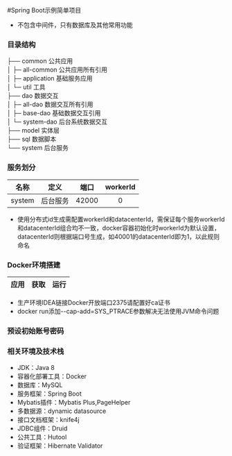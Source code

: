 #Spring Boot示例简单项目
* 不包含中间件，只有数据库及其他常用功能

### 目录结构
├── common 公共应用<br>
│   ├─ all-common 公共应用所有引用<br>
│   ├─ application 基础服务应用<br>
│   └─ util 工具<br>
├── dao 数据交互<br>
│   ├─ all-dao 数据交互所有引用<br>
│   ├─ base-dao 基础数据交互引用<br>
│   └─ system-dao 后台系统数据交互<br>
├── model 实体层<br>
├── sql 数据脚本<br>
└── system 后台服务<br>

### 服务划分
|名称|定义|端口|workerId|
|:----: |:----:|:----:|:----:|
|system|后台服务|42000|0|

* 使用分布式id生成需配置workerId和datacenterId，需保证每个服务workerId和datacenterId组合均不一致，docker容器初始化时workerId为默认设置，datacenterId则根据端口号生成，如40001的datacenterId即为1，以此规则命名

### Docker环境搭建
|应用|获取|运行|
|:----:|:-----|:-----|

* 生产环境IDEA链接Docker开放端口2375请配置好ca证书
* docker run添加--cap-add=SYS_PTRACE参数解决无法使用JVM命令问题

### 预设初始账号密码

  
 ### 相关环境及技术栈
 * JDK：Java 8
 * 容器化部署工具：Docker
 * 数据库：MySQL
 * 服务框架：Spring Boot
 * Mybatis插件：Mybatis Plus,PageHelper
 * 多数据源：dynamic datasource
 * 接口文档框架：knife4j
 * JDBC组件：Druid 
 * 公共工具：Hutool 
 * 验证框架：Hibernate Validator